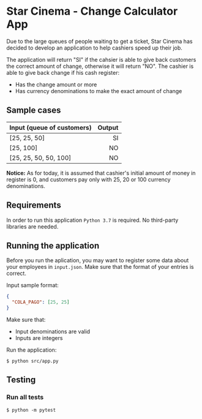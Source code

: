 # Star Cinema - Change Calculator App
Due to the large queues of people waiting to get a ticket, Star Cinema has decided to develop an application to help cashiers speed up their job.

The application will return "SI" if the cahsier is able to give back customers the correct amount of change, otherwise it will return "NO".
The cashier is able to give back change if his cash register:
- Has the change amount or more
- Has currency denominations to make the exact amount of change

## Sample cases
| Input (queue of customers)  | Output      |
| :-------------------------- | -----------:|
| [25, 25, 50]                | SI          |
| [25, 100]                   | NO          |
| [25, 25, 50, 50, 100]       | NO          |

**Notice:** As for today, it is assumed that cashier's initial amount of money in register is 0, and customers pay only with 25, 20 or 100 currency denominations.

## Requirements
In order to run this application ```Python 3.7``` is required. No third-party libraries are needed. 

## Running the application
Before you run the aplication, you may want to register some data about your employees in ```input.json```. Make sure that the format of your entries is correct.

Input sample format: 
```json
{
  "COLA_PAGO": [25, 25]
}
```

Make sure that:
- Input denominations are valid
- Inputs are integers

Run the application:

```console
$ python src/app.py
```

## Testing
### Run all tests
```console
$ python -m pytest
```
